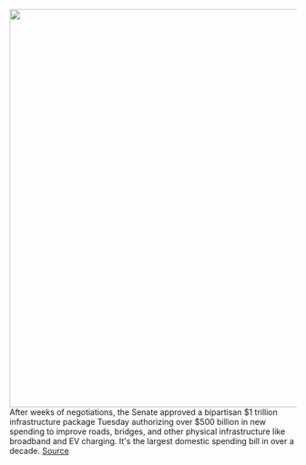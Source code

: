 <img src='https://cdn.vox-cdn.com/thumbor/H1BSj6bXYR42_9NUlZ_1DE9LJ7I=/0x0:8192x5464/1200x800/filters:focal(3441x2077:4751x3387)/cdn.vox-cdn.com/uploads/chorus_image/image/69704898/1332193432.0.jpg' width='700px' /><br/>
After weeks of negotiations, the Senate approved a bipartisan $1 trillion infrastructure package Tuesday authorizing over $500 billion in new spending to improve roads, bridges, and other physical infrastructure like broadband and EV charging. It's the largest domestic spending bill in over a decade.
<a href='https://www.theverge.com/2021/8/10/22618448/senate-bipartisan-infrastructure-package-schumer-broadband-cryptocurrency'> Source <a/>